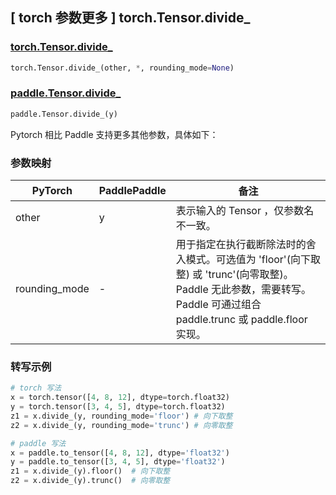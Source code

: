 ## [ torch 参数更多 ] torch.Tensor.divide_

### [torch.Tensor.divide_](https://pytorch.org/docs/stable/generated/torch.Tensor.divide_.html)

```python
torch.Tensor.divide_(other, *, rounding_mode=None)
```

### [paddle.Tensor.divide_]()

```python
paddle.Tensor.divide_(y)
```

Pytorch 相比 Paddle 支持更多其他参数，具体如下：

### 参数映射

| PyTorch       | PaddlePaddle | 备注                                                                                |
| ------------- | ------------ | ----------------------------------------------------------------------------------- |
| other         | y            | 表示输入的 Tensor ，仅参数名不一致。                                                   |
| rounding_mode | -            | 用于指定在执行截断除法时的舍入模式。可选值为 'floor'(向下取整) 或 'trunc'(向零取整)。 Paddle 无此参数，需要转写。Paddle 可通过组合 paddle.trunc 或 paddle.floor 实现。 |

### 转写示例

```python
# torch 写法
x = torch.tensor([4, 8, 12], dtype=torch.float32)
y = torch.tensor([3, 4, 5], dtype=torch.float32)
z1 = x.divide_(y, rounding_mode='floor') # 向下取整
z2 = x.divide_(y, rounding_mode='trunc') # 向零取整

# paddle 写法
x = paddle.to_tensor([4, 8, 12], dtype='float32')
y = paddle.to_tensor([3, 4, 5], dtype='float32')
z1 = x.divide_(y).floor()  # 向下取整
z2 = x.divide_(y).trunc()  # 向零取整
```
